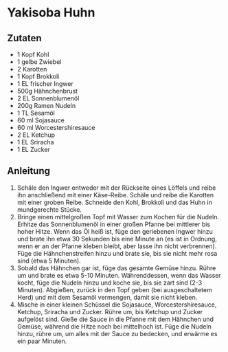 # Yakisoba Huhn
## Zutaten
- 1 Kopf Kohl
- 1 gelbe Zwiebel
- 2 Karotten
- 1 Kopf Brokkoli
- 1 EL frischer Ingwer
- 500g Hähnchenbrust
- 2 EL Sonnenblumenöl
- 200g Ramen Nudeln
- 1 TL Sesamöl
- 60 ml Sojasauce
- 60 ml Worcestershiresauce
- 2 EL Ketchup
- 1 EL Sriracha
- 1 EL Zucker

## Anleitung
1. Schäle den Ingwer entweder mit der Rückseite eines Löffels und reibe ihn anschließend mit einer Käse-Reibe. Schäle und reibe die Karotten mit einer groben Reibe. Schneide den Kohl, Brokkoli und das Huhn in mundgerechte Stücke.
2. Bringe einen mittelgroßen Topf mit Wasser zum Kochen für die Nudeln. Erhitze das Sonnenblumenöl in einer großen Pfanne bei mittlerer bis hoher Hitze. Wenn das Öl heiß ist, füge den geriebenen Ingwer hinzu und brate ihn etwa 30 Sekunden bis eine Minute an (es ist in Ordnung, wenn er an der Pfanne kleben bleibt, aber lasse ihn nicht verbrennen). Füge die Hähnchenstreifen hinzu und brate sie, bis sie nicht mehr rosa sind (etwa 5 Minuten).
3. Sobald das Hähnchen gar ist, füge das gesamte Gemüse hinzu. Rühre um und brate es etwa 5-10 Minuten. Währenddessen, wenn das Wasser kocht, füge die Nudeln hinzu und koche sie, bis sie zart sind (2-3 Minuten). Abgießen, zurück in den Topf geben (bei ausgeschaltetem Herd) und mit dem Sesamöl vermengen, damit sie nicht kleben.
4. Mische in einer kleinen Schüssel die Sojasauce, Worcestershiresauce, Ketchup, Sriracha und Zucker. Rühre um, bis Ketchup und Zucker aufgelöst sind. Gieße die Sauce in die Pfanne mit dem Hähnchen und Gemüse, während die Hitze noch bei mittelhoch ist. Füge die Nudeln hinzu, rühre um, um alles mit der Sauce zu bedecken, und erwärme es ein paar Minuten.
